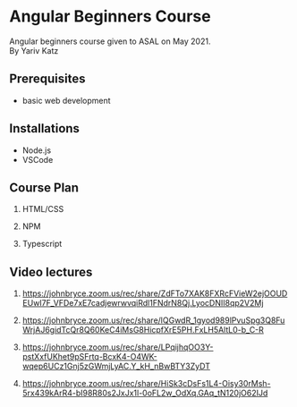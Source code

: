 # Angular Beginners Course

Angular beginners course given to ASAL on May 2021.  
By Yariv Katz

## Prerequisites

- basic web development

## Installations

- Node.js
- VSCode

## Course Plan

1. HTML/CSS

2. NPM

3. Typescript

## Video lectures

1. https://johnbryce.zoom.us/rec/share/ZdFTo7XAK8FXRcFVieW2ejOOUDEUwI7F_VFDe7xE7cadjewrwvqiRdl1FNdrN8Qj.LyocDNII8qp2V2Mj

2. https://johnbryce.zoom.us/rec/share/lQGwdR_1gyod989lPvuSpg3Q8FuWrjAJ6gidTcQr8Q60KeC4iMsG8HicpfXrE5PH.FxLH5AltL0-b_C-R

3. https://johnbryce.zoom.us/rec/share/LPqijhqOO3Y-pstXxfUKhet9pSFrtq-BcxK4-O4WK-wqep6UCz1Gnj5zGWmjLyAC.Y_kH_nBwBTY3ZyDT

4. https://johnbryce.zoom.us/rec/share/HiSk3cDsFs1L4-Oisy30rMsh-5rx439kArR4-bI98R80s2JxJx1l-0oFL2w_OdXq.GAq_tN120jO62IJd

